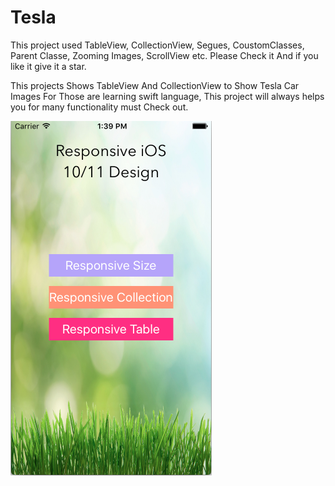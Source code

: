# Tesla
This project used TableView, CollectionView, Segues, CoustomClasses, Parent Classe, Zooming Images, ScrollView etc. Please Check it  And  if you like it give it a star.


This projects Shows TableView And CollectionView to Show Tesla Car Images For Those are learning  swift language, This project will always helps you for many functionality must Check out.

![](https://github.com/Rahulnimje94/Tesla/blob/master/Practice_again/Assets.xcassets/Home_ScreenShot.imageset/Screen%20Shot%202017-12-23%20at%201.39.36%20PM.png)


